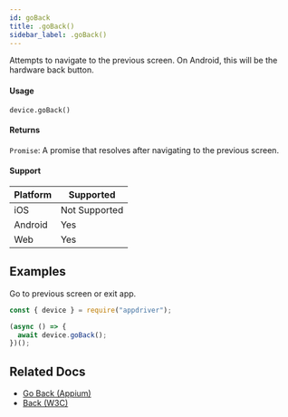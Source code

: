```yaml
---
id: goBack
title: .goBack()
sidebar_label: .goBack()
---
```


Attempts to navigate to the previous screen. On Android, this will be the hardware back button.

#### Usage

```text
device.goBack()
```

#### Returns

`Promise`: A promise that resolves after navigating to the previous screen.

#### Support

| Platform | Supported |
| -------- | --------- |
| iOS      | Not Supported |
| Android  | Yes       |
| Web      | Yes       |

## Examples

Go to previous screen or exit app.

```javascript
const { device } = require("appdriver");

(async () => {
  await device.goBack();
})();
```

## Related Docs

- [Go Back (Appium)](http://appium.io/docs/en/commands/session/back/)
- [Back (W3C)](https://www.w3.org/TR/webdriver/#dfn-back)